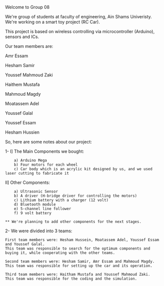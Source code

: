 Welcome to Group 08	

We're group of students at faculty of engineering, Ain Shams Univeristy. We're working on a smart toy project (RC Car).

This project is based on wireless controlling via microcontroller (Arduino), sensors and ICs.

Our team members are:

Amr Essam

Hesham Samir

Youssef Mahmoud Zaki

Haithem Mustafa

Mahmoud Magdy

Moatassem Adel

Youssef Galal

Youssef Essam

Hesham Hussien


So, here are some notes about our project:

1-  I] The Main Components we bought:

		a) Arduino Mega
		b) Four motors for each wheel
		c) Car body which is an acrylic kit designed by us, and we used laser cutting to fabricate it
		
   II] Other Components:
	
		a) Ultrasonic Sensor
		b) A driver (H-bridge driver for controlling the motors)
		c) Lithium battery with a charger (12 volt)
		d) Bluetooth module
		e) 5-channel line follower
		f) 9 volt battery
		
	** We're planning to add other components for the next stages.
	
2-	We were divided into 3 teams:

	First team members were: Hesham Hussein, Moatassem Adel, Youssef Essam and Youssef Galal.
	This team was responsible to search for the optimum components and buying it, while cooperating with the other teams.
	
	Second team members were: Hesham Samir, Amr Essam and Mahmoud Magdy.
	This team was responsible for setting up the car and its operation.
	
	Third team members were: Haitham Mustafa and Youssef Mahmoud Zaki.
	This team was responsible for the coding and the simulation.
	
	

